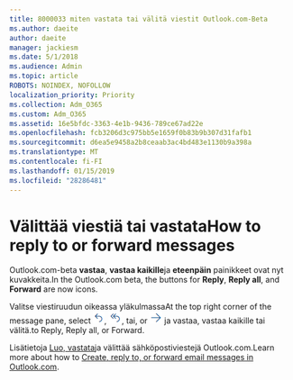 ```yaml
---
title: 8000033 miten vastata tai välitä viestit Outlook.com-Beta
ms.author: daeite
author: daeite
manager: jackiesm
ms.date: 5/1/2018
ms.audience: Admin
ms.topic: article
ROBOTS: NOINDEX, NOFOLLOW
localization_priority: Priority
ms.collection: Adm_O365
ms.custom: Adm_O365
ms.assetid: 16e5bfdc-3363-4e1b-9436-789ce67ad22e
ms.openlocfilehash: fcb3206d3c975bb5e1659f0b83b9b307d31fafb1
ms.sourcegitcommit: d6ea5e9458a2b8ceaab3ac4bd483e1130b9a398a
ms.translationtype: MT
ms.contentlocale: fi-FI
ms.lasthandoff: 01/15/2019
ms.locfileid: "28286481"
---
```

# <a name="how-to-reply-to-or-forward-messages"></a><span data-ttu-id="c2069-102">Välittää viestiä tai vastata</span><span class="sxs-lookup"><span data-stu-id="c2069-102">How to reply to or forward messages</span></span>

<span data-ttu-id="c2069-103">Outlook.com-beta **vastaa**, **vastaa kaikille**ja **eteenpäin** painikkeet ovat nyt kuvakkeita.</span><span class="sxs-lookup"><span data-stu-id="c2069-103">In the Outlook.com beta, the buttons for **Reply**, **Reply all**, and **Forward** are now icons.</span></span> 
  
<span data-ttu-id="c2069-104">Valitse viestiruudun oikeassa yläkulmassa</span><span class="sxs-lookup"><span data-stu-id="c2069-104">At the top right corner of the message pane, select</span></span> ![Vastaa](media/08ad5200-369a-4a2f-bef5-ebdcbef5545f.png)<span data-ttu-id="c2069-106">,</span><span class="sxs-lookup"><span data-stu-id="c2069-106"></span></span> ![Vastaa kaikille](media/be5f41a1-dbea-471f-ba5d-7be4256922d2.png)<span data-ttu-id="c2069-108">, tai</span><span class="sxs-lookup"><span data-stu-id="c2069-108">, or</span></span> ![Välitä](media/29fd06ec-1642-40d1-8faa-ec437ef156fc.png) <span data-ttu-id="c2069-110">ja vastaa, vastaa kaikille tai välitä.</span><span class="sxs-lookup"><span data-stu-id="c2069-110">to Reply, Reply all, or Forward.</span></span> 
  
<span data-ttu-id="c2069-111">Lisätietoja [Luo, vastata](https://go.microsoft.com/fwlink/p/?linkid=873141)ja välittää sähköpostiviestejä Outlook.com.</span><span class="sxs-lookup"><span data-stu-id="c2069-111">Learn more about how to [Create, reply to, or forward email messages in Outlook.com](https://go.microsoft.com/fwlink/p/?linkid=873141).</span></span>
  


